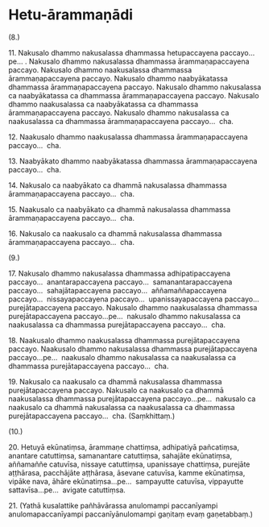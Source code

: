# Hetu-ārammaṇādi

(8.)

11\. Nakusalo dhammo nakusalassa dhammassa hetupaccayena paccayo…pe… . Nakusalo dhammo nakusalassa dhammassa ārammaṇapaccayena paccayo. Nakusalo dhammo naakusalassa dhammassa ārammaṇapaccayena paccayo. Nakusalo dhammo naabyākatassa dhammassa ārammaṇapaccayena paccayo. Nakusalo dhammo nakusalassa ca naabyākatassa ca dhammassa ārammaṇapaccayena paccayo. Nakusalo dhammo naakusalassa ca naabyākatassa ca dhammassa ārammaṇapaccayena paccayo. Nakusalo dhammo nakusalassa ca naakusalassa ca dhammassa ārammaṇapaccayena paccayo…  cha.

12\. Naakusalo dhammo naakusalassa dhammassa ārammaṇapaccayena paccayo…  cha.

13\. Naabyākato dhammo naabyākatassa dhammassa ārammaṇapaccayena paccayo…  cha.

14\. Nakusalo ca naabyākato ca dhammā nakusalassa dhammassa ārammaṇapaccayena paccayo…  cha.

15\. Naakusalo ca naabyākato ca dhammā nakusalassa dhammassa ārammaṇapaccayena paccayo…  cha.

16\. Nakusalo ca naakusalo ca dhammā nakusalassa dhammassa ārammaṇapaccayena paccayo…  cha.

(9.)

17\. Nakusalo dhammo nakusalassa dhammassa adhipatipaccayena paccayo…  anantarapaccayena paccayo…  samanantarapaccayena paccayo…  sahajātapaccayena paccayo…  aññamaññapaccayena paccayo…  nissayapaccayena paccayo…  upanissayapaccayena paccayo…  purejātapaccayena paccayo. Nakusalo dhammo naakusalassa dhammassa purejātapaccayena paccayo…pe…  nakusalo dhammo nakusalassa ca naakusalassa ca dhammassa purejātapaccayena paccayo…  cha.

18\. Naakusalo dhammo naakusalassa dhammassa purejātapaccayena paccayo. Naakusalo dhammo nakusalassa dhammassa purejātapaccayena paccayo…pe…  naakusalo dhammo nakusalassa ca naakusalassa ca dhammassa purejātapaccayena paccayo…  cha.

19\. Nakusalo ca naakusalo ca dhammā nakusalassa dhammassa purejātapaccayena paccayo. Nakusalo ca naakusalo ca dhammā naakusalassa dhammassa purejātapaccayena paccayo…pe…  nakusalo ca naakusalo ca dhammā nakusalassa ca naakusalassa ca dhammassa purejātapaccayena paccayo…  cha. (Saṃkhittaṃ.)

(10.)

20\. Hetuyā ekūnatiṃsa, ārammaṇe chattiṃsa, adhipatiyā pañcatiṃsa, anantare catuttiṃsa, samanantare catuttiṃsa, sahajāte ekūnatiṃsa, aññamaññe catuvīsa, nissaye catuttiṃsa, upanissaye chattiṃsa, purejāte aṭṭhārasa, pacchājāte aṭṭhārasa, āsevane catuvīsa, kamme ekūnatiṃsa, vipāke nava, āhāre ekūnatiṃsa…pe…  sampayutte catuvīsa, vippayutte sattavīsa…pe…  avigate catuttiṃsa.

21\. (Yathā kusalattike pañhāvārassa anulomampi paccanīyampi anulomapaccanīyampi paccanīyānulomampi gaṇitaṃ evaṃ gaṇetabbaṃ.)
